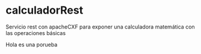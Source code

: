 # calculadorRest
Servicio rest con apacheCXF para exponer una calculadora matemática con las operaciones básicas

Hola es una porueba
